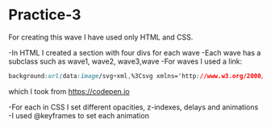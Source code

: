 # Practice-3
For creating this wave I have used only HTML and CSS.

-In HTML I created a section with four divs for each wave
-Each wave has a subclass such as wave1, wave2, wave3,wave
-For waves I used a link:

```css
background:url(data:image/svg+xml,%3Csvg xmlns='http://www.w3.org/2000/svg' viewBox='0 0 800 88.7'%3E%3Cpath d='M800 56.9c-155.5 0-204.9-50-405.5-49.9-200 0-250 49.9-394.5 49.9v31.8h800v-.2-31.6z' fill='%23003F7C'/%3E%3C/svg%3E");
```
which I took from https://codepen.io

-For each in CSS I set different opacities, z-indexes, delays and animations
-I used @keyframes to set each animation
